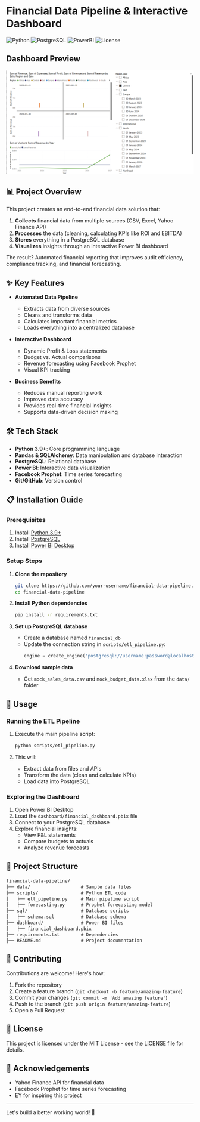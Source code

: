 # Financial Data Pipeline & Interactive Dashboard

![Python](https://img.shields.io/badge/Python-3.9%2B-blue)
![PostgreSQL](https://img.shields.io/badge/PostgreSQL-13%2B-orange)
![PowerBI](https://img.shields.io/badge/Power_BI-Desktop-green)
![License](https://img.shields.io/badge/License-MIT-yellow)

## **Dashboard Preview**
![Dashboard Screenshot](screenshots/financial_dashboard.png)

## 📊 Project Overview

This project creates an end-to-end financial data solution that:

1. **Collects** financial data from multiple sources (CSV, Excel, Yahoo Finance API)
2. **Processes** the data (cleaning, calculating KPIs like ROI and EBITDA)
3. **Stores** everything in a PostgreSQL database
4. **Visualizes** insights through an interactive Power BI dashboard

The result? Automated financial reporting that improves audit efficiency, compliance tracking, and financial forecasting.

## ✨ Key Features

- **Automated Data Pipeline**
  - Extracts data from diverse sources
  - Cleans and transforms data
  - Calculates important financial metrics
  - Loads everything into a centralized database

- **Interactive Dashboard**
  - Dynamic Profit & Loss statements
  - Budget vs. Actual comparisons
  - Revenue forecasting using Facebook Prophet
  - Visual KPI tracking

- **Business Benefits**
  - Reduces manual reporting work
  - Improves data accuracy
  - Provides real-time financial insights
  - Supports data-driven decision making

## 🛠️ Tech Stack

- **Python 3.9+**: Core programming language
- **Pandas & SQLAlchemy**: Data manipulation and database interaction
- **PostgreSQL**: Relational database 
- **Power BI**: Interactive data visualization
- **Facebook Prophet**: Time series forecasting
- **Git/GitHub**: Version control

## 📋 Installation Guide

### Prerequisites
1. Install [Python 3.9+](https://www.python.org/downloads/)
2. Install [PostgreSQL](https://www.postgresql.org/download/)
3. Install [Power BI Desktop](https://powerbi.microsoft.com/desktop/)

### Setup Steps

1. **Clone the repository**
   ```bash
   git clone https://github.com/your-username/financial-data-pipeline.git
   cd financial-data-pipeline
   ```

2. **Install Python dependencies**
   ```bash
   pip install -r requirements.txt
   ```

3. **Set up PostgreSQL database**
   - Create a database named `financial_db`
   - Update the connection string in `scripts/etl_pipeline.py`:
     ```python
     engine = create_engine('postgresql://username:password@localhost:5432/financial_db')
     ```

4. **Download sample data**
   - Get `mock_sales_data.csv` and `mock_budget_data.xlsx` from the `data/` folder

## 🚀 Usage

### Running the ETL Pipeline

1. Execute the main pipeline script:
   ```bash
   python scripts/etl_pipeline.py
   ```
   
2. This will:
   - Extract data from files and APIs
   - Transform the data (clean and calculate KPIs)
   - Load data into PostgreSQL

### Exploring the Dashboard

1. Open Power BI Desktop
2. Load the `dashboard/financial_dashboard.pbix` file
3. Connect to your PostgreSQL database
4. Explore financial insights:
   - View P&L statements
   - Compare budgets to actuals
   - Analyze revenue forecasts

## 📁 Project Structure

```
financial-data-pipeline/
├── data/                   # Sample data files
├── scripts/                # Python ETL code
│   ├── etl_pipeline.py     # Main pipeline script
│   ├── forecasting.py      # Prophet forecasting model
├── sql/                    # Database scripts
│   ├── schema.sql          # Database schema
├── dashboard/              # Power BI files
│   ├── financial_dashboard.pbix
├── requirements.txt        # Dependencies
├── README.md               # Project documentation
```

## 🤝 Contributing

Contributions are welcome! Here's how:

1. Fork the repository
2. Create a feature branch (`git checkout -b feature/amazing-feature`)
3. Commit your changes (`git commit -m 'Add amazing feature'`)
4. Push to the branch (`git push origin feature/amazing-feature`)
5. Open a Pull Request

## 📄 License

This project is licensed under the MIT License - see the LICENSE file for details.

## 👏 Acknowledgements

- Yahoo Finance API for financial data
- Facebook Prophet for time series forecasting
- EY for inspiring this project

---

Let's build a better working world! 🚀
